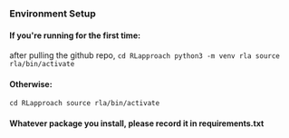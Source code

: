 ### Environment Setup
#### If you're running for the first time:
after pulling the github repo,
`
cd RLapproach
python3 -m venv rla
source rla/bin/activate
`
#### Otherwise:
`
cd RLapproach
source rla/bin/activate
`
#### Whatever package you install, please record it in requirements.txt